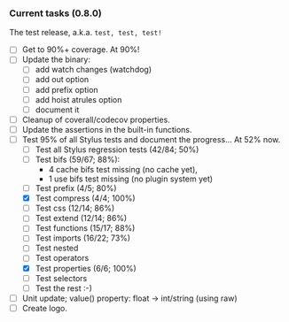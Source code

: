 ### Current tasks (0.8.0)

The test release, a.k.a. `test, test, test!`

 - [ ] Get to 90%+ coverage.  At 90%!
 - [ ] Update the binary:
    - [ ] add watch changes (watchdog)
    - [ ] add out option
    - [ ] add prefix option
    - [ ] add hoist atrules option
    - [ ] document it
 - [ ] Cleanup of coverall/codecov properties.
 - [ ] Update the assertions in the built-in functions.
 - [ ] Test 95% of all Stylus tests and document the progress...  At 52% now.
     - [ ] Test all Stylus regression tests (42/84; 50%)
     - [ ] Test bifs (59/67; 88%):
         - 4 cache bifs test missing (no cache yet), 
         - 1 use bifs test missing (no plugin system yet) 
     - [ ] Test prefix (4/5; 80%)
     - [x] Test compress (4/4; 100%)
     - [ ] Test css (12/14; 86%)
     - [ ] Test extend (12/14; 86%)
     - [ ] Test functions (15/17; 88%)
     - [ ] Test imports (16/22; 73%)
     - [ ] Test nested
     - [ ] Test operators
     - [x] Test properties (6/6; 100%)
     - [ ] Test selectors
     - [ ] Test the rest :-)
 - [ ] Unit update; value() property: float -> int/string (using raw)
 - [ ] Create logo.
